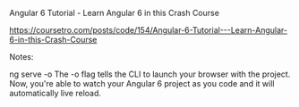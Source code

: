 
Angular 6 Tutorial - Learn Angular 6 in this Crash Course

https://coursetro.com/posts/code/154/Angular-6-Tutorial---Learn-Angular-6-in-this-Crash-Course

Notes:

ng serve -o
The -o flag tells the CLI to launch your browser with the project. Now, you're able to watch your Angular 6 project as you code and it will automatically live reload.


